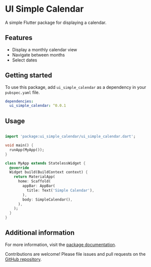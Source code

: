 # UI Simple Calendar

A simple Flutter package for displaying a calendar.

## Features

- Display a monthly calendar view
- Navigate between months
- Select dates

## Getting started

To use this package, add `ui_simple_calendar` as a dependency in your `pubspec.yaml` file.

```yaml
dependencies:
  ui_simple_calendar: ^0.0.1
```

## Usage

```dart

import 'package:ui_simple_calendar/ui_simple_calendar.dart';

void main() {
  runApp(MyApp());
}

class MyApp extends StatelessWidget {
  @override
  Widget build(BuildContext context) {
    return MaterialApp(
      home: Scaffold(
        appBar: AppBar(
          title: Text('Simple Calendar'),
        ),
        body: SimpleCalendar(),
      ),
    );
  }
}

```

## Additional information
For more information, visit the [package documentation](https://pub.dev/packages/ui_simple_calendar). 

Contributions are welcome! Please file issues and pull requests on the [GitHub repository](https://github.com/phuongvudev/ui_simple_calendar).